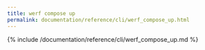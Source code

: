 ```yaml
---
title: werf compose up
permalink: documentation/reference/cli/werf_compose_up.html
---
```


{% include /documentation/reference/cli/werf_compose_up.md %}
